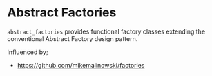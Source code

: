 # Abstract Factories
`abstract_factories` provides functional factory classes extending the 
conventional Abstract Factory design pattern.

Influenced by;
- https://github.com/mikemalinowski/factories
